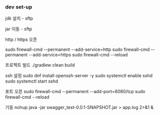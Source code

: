 ### dev set-up

jdk 설치 - sftp

jar 이동 - sftp

http / https 오픈

sudo firewall-cmd --permanent --add-service=http
sudo firewall-cmd --permanent --add-service=https
sudo firewall-cmd --reload

프로젝트 빌드
./gradlew clean build

ssh 설정
sudo dnf install openssh-server -y
sudo systemctl enable sshd
sudo systemctl start sshd

포트 오픈
sudo firewall-cmd --permanent --add-port=8080/tcp
sudo firewall-cmd --reload

기동
nohup java -jar swagger_test-0.0.1-SNAPSHOT.jar > app.log 2>&1 &
